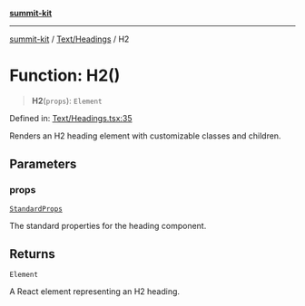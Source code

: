 [**summit-kit**](../../../README.md)

***

[summit-kit](../../../modules.md) / [Text/Headings](../README.md) / H2

# Function: H2()

> **H2**(`props`): `Element`

Defined in: [Text/Headings.tsx:35](https://github.com/andrewgremlich/summit-kit/blob/85054e8b1ab204ae3055aea2f899f6aaa1bf1c3f/src/react/Text/Headings.tsx#L35)

Renders an H2 heading element with customizable classes and children.

## Parameters

### props

[`StandardProps`](../../../Types/general/type-aliases/StandardProps.md)

The standard properties for the heading component.

## Returns

`Element`

A React element representing an H2 heading.
